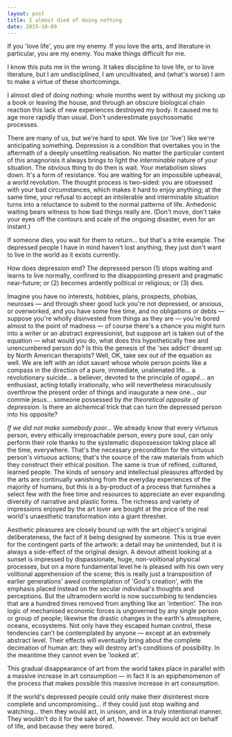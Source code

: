 ```yaml
---
layout: post
title: I almost died of doing nothing
date: 2015-10-09
---
```


If you 'love life', you are my enemy. If you love the arts, and literature in particular, you are my enemy. You make things difficult for me.

I know this puts me in the wrong. It takes discipline to love life, or to love literature, but I am undisciplined, I am uncultivated, and (what's worse) I aim to make a virtue of these shortcomings.

I almost died of doing nothing: whole months went by without my picking up a book or leaving the house, and through an obscure biological chain reaction this lack of new experiences destroyed my body. It caused me to age more rapidly than usual. Don't underestimate psychosomatic processes.

There are many of us, but we're hard to spot. We live (or 'live') like we're anticipating something. Depression is a condition that overtakes you in the aftermath of a deeply unsettling realisation. No matter the particular content of this anagnorisis it always brings to light the *interminable* nature of your situation. The obvious thing to do then is wait. Your metabolism slows down. It's a form of resistance. You are waiting for an impossible upheaval, a world revolution. The thought process is two-sided: you are obsessed with your bad circumstances, which makes it hard to enjoy anything; at the same time, your refusal to accept an intolerable and interminable situation turns into a reluctance to submit to the normal patterns of life. Anhedonic waiting bears witness to how bad things really are. (Don't move, don't take your eyes off the contours and scale of the ongoing disaster, even for an instant.)

If someone dies, you wait for them to return... but that's a trite example. The depressed people I have in mind haven't lost anything, they just don't want to live in the world as it exists currently.

How does depression end? The depressed person (1) stops waiting and learns to live normally, confined to the disappointing present and pragmatic near-future; or (2) becomes ardently political or religious; or (3) dies.

Imagine you have no interests, hobbies, plans, prospects, phobias, neuroses — and through sheer good luck you're not depressed, or anxious, or overworked, and you have some free time, and no obligations or debts — suppose you're wholly disinvested from things as they are — you're bored almost to the point of madness — of course there's a chance you might turn into a writer or an abstract expressionist, but suppose art is taken out of the equation — what would you do, what does this hypothetically free and unencumbered person do? Is this the genesis of the 'sex addict' dreamt up by North American therapists? Well, OK, take sex out of the equation as well. We are left with an idiot savant whose whole person points like a compass in the direction of a pure, immediate, unalienated life... a revolutionary suicide... a believer, devoted to the principle of *agapē*... an enthusiast, acting totally irrationally, who will nevertheless miraculously overthrow the present order of things and inaugurate a new one... our commie jesus... someone possessed by *the theoretical opposite of depression*. Is there an alchemical trick that can turn the depressed person into his opposite?

*If we did not make somebody poor...* We already know that every virtuous person, every ethically irreproachable person, every pure soul, can only perform their role thanks to the systematic dispossession taking place all the time, everywhere. That's the necessary precondition for the virtuous person's virtuous actions; that's the source of the raw materials from which they construct their ethical position. The same is true of refined, cultured, learned people. The kinds of sensory and intellectual pleasures afforded by the arts are continually vanishing from the everyday experiences of the majority of humans, but this is a by-product of a process that furnishes a select few with the free time and resources to appreciate an ever expanding diversity of narrative and plastic forms. The richness and variety of impressions enjoyed by the art lover are bought at the price of the real world's unaesthetic transformation into a giant thresher. 

Aesthetic pleasures are closely bound up with the art object's original deliberateness, the fact of it being designed by someone. This is true even for the contingent parts of the artwork: a detail may be unintended, but it is always a side-effect of the original design. A devout atheist looking at a sunset is impressed by dispassionate, huge, non-volitional physical processes, but on a more fundamental level he is pleased with his own very volitional apprehension of the scene; this is really just a transposition of earlier generations' awed contemplation of 'God's creation', with the emphasis placed instead on the secular individual's thoughts and perceptions. But the ultramodern world is now succumbing to tendencies that are a hundred times removed from anything like an 'intention'. The iron logic of mechanised economic forces is ungoverned by any single person or group of people; likewise the drastic changes in the earth's atmosphere, oceans, ecosystems. Not only have they escaped human control, these tendencies can't be contemplated by anyone — except at an extremely abstract level. Their effects will eventually bring about the complete decimation of human art: they will destroy art's conditions of possibility. In the meantime they cannot even be 'looked at'.

This gradual disappearance of art from the world takes place in parallel with a massive increase in art consumption — in fact it is an epiphenomenon of the process that makes possible this massive increase in art consumption.

If the world's depressed people could only make their disinterest more complete and uncompromising... if they could just stop waiting and watching... then they would act, in unison, and in a truly intentional manner. They wouldn't do it for the sake of art, however. They would act on behalf of life, and because they were bored.






